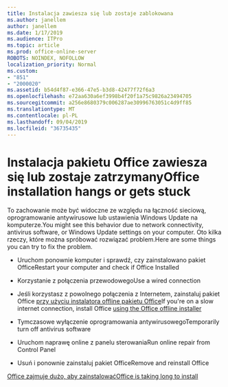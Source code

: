 ```yaml
---
title: Instalacja zawiesza się lub zostaje zablokowana
ms.author: janellem
author: janellem
ms.date: 1/17/2019
ms.audience: ITPro
ms.topic: article
ms.prod: office-online-server
ROBOTS: NOINDEX, NOFOLLOW
localization_priority: Normal
ms.custom:
- "851"
- "2000020"
ms.assetid: b54d4f87-e366-47e5-b3d8-42477f72f6a3
ms.openlocfilehash: e72aa630a6ef3998b4f20f1a75c9826a23494705
ms.sourcegitcommit: a256e8680379c006287ae30996763051c4d9ff85
ms.translationtype: MT
ms.contentlocale: pl-PL
ms.lasthandoff: 09/04/2019
ms.locfileid: "36735435"
---
```

# <a name="office-installation-hangs-or-gets-stuck"></a><span data-ttu-id="d325d-102">Instalacja pakietu Office zawiesza się lub zostaje zatrzymany</span><span class="sxs-lookup"><span data-stu-id="d325d-102">Office installation hangs or gets stuck</span></span>

<span data-ttu-id="d325d-103">To zachowanie może być widoczne ze względu na łączność sieciową, oprogramowanie antywirusowe lub ustawienia Windows Update na komputerze.</span><span class="sxs-lookup"><span data-stu-id="d325d-103">You might see this behavior due to network connectivity, antivirus software, or Windows Update settings on your computer.</span></span> <span data-ttu-id="d325d-104">Oto kilka rzeczy, które można spróbować rozwiązać problem.</span><span class="sxs-lookup"><span data-stu-id="d325d-104">Here are some things you can try to fix the problem.</span></span>
  
- <span data-ttu-id="d325d-105">Uruchom ponownie komputer i sprawdź, czy zainstalowano pakiet Office</span><span class="sxs-lookup"><span data-stu-id="d325d-105">Restart your computer and check if Office Installed</span></span>

- <span data-ttu-id="d325d-106">Korzystanie z połączenia przewodowego</span><span class="sxs-lookup"><span data-stu-id="d325d-106">Use a wired connection</span></span>

- <span data-ttu-id="d325d-107">Jeśli korzystasz z powolnego połączenia z Internetem, zainstaluj pakiet Office [przy użyciu instalatora offline pakietu Office](https://support.office.com/article/f0a85fe7-118f-41cb-a791-d59cef96ad1c?wt.mc_id=Alchemy_ClientDIA)</span><span class="sxs-lookup"><span data-stu-id="d325d-107">If you're on a slow internet connection, install Office [using the Office offline installer](https://support.office.com/article/f0a85fe7-118f-41cb-a791-d59cef96ad1c?wt.mc_id=Alchemy_ClientDIA)</span></span>

- <span data-ttu-id="d325d-108">Tymczasowe wyłączenie oprogramowania antywirusowego</span><span class="sxs-lookup"><span data-stu-id="d325d-108">Temporarily turn off antivirus software</span></span>

- <span data-ttu-id="d325d-109">Uruchom naprawę online z panelu sterowania</span><span class="sxs-lookup"><span data-stu-id="d325d-109">Run online repair from Control Panel</span></span>

- <span data-ttu-id="d325d-110">Usuń i ponownie zainstaluj pakiet Office</span><span class="sxs-lookup"><span data-stu-id="d325d-110">Remove and reinstall Office</span></span>

[<span data-ttu-id="d325d-111">Office zajmuje dużo, aby zainstalować</span><span class="sxs-lookup"><span data-stu-id="d325d-111">Office is taking long to install</span></span>](https://support.office.com/article/0f09f357-3fef-42a6-b8aa-cef4c6c44bdf?wt.mc_id=Alchemy_ClientDIA)
  